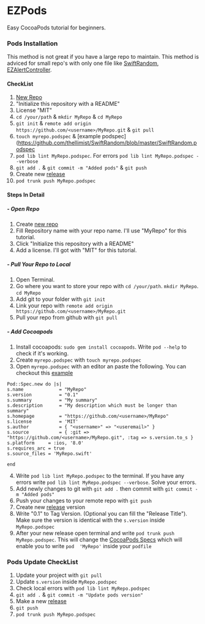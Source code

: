 # EZPods
Easy CocoaPods tutorial for beginners.

### Pods Installation

This method is not great if you have a large repo to maintain. This method is adviced for small repo's with only one file like [SwiftRandom](https://github.com/thellimist/SwiftRandom), [EZAlertController](https://github.com/thellimist/EZAlertController).

#### CheckList

1. [New Repo](https://github.com/new)
2. "Initialize this repository with a README"
3. License "MIT"
4. `cd /your/path` & `mkdir MyRepo` & `cd MyRepo`
5. `git init` & `remote add origin https://github.com/<username>/MyRepo.git` & `git pull`
6. `touch myrepo.podspec` & [example podspec](https://github.com/thellimist/SwiftRandom/blob/master/SwiftRandom.podspec
7.  `pod lib lint MyRepo.podspec`. For errors `pod lib lint MyRepo.podspec --verbose`
8.  `git add .` & `git commit -m "Added pods"` & `git push`
9.  Create new [release](`https://github.com/<username>/MyRepo/releases/new)
10. `pod trunk push MyRepo.podspec`

#### Steps In Detail

##### - Open Repo

1. Create [new repo](https://github.com/new)
2. Fill Repository name with your repo name. I'll use "MyRepo" for this tutorial.
3. Click "Initialize this repository with a README"
4. Add a license. I'll got with "MIT" for this tutorial.

##### - Pull Your Repo to Local

1. Open Terminal. 
2. Go where you want to store your repo with `cd /your/path`. `mkdir MyRepo`. `cd MyRepo`
3. Add git to your folder with `git init`
4. Link your repo with `remote add origin https://github.com/<username>/MyRepo.git`
5. Pull your repo from github with `git pull`

##### - Add Cocoapods

1. Install cocoapods: `sudo gem install cocoapods`. Write `pod --help` to check if it's working.
2. Create `myrepo.podspec` with `touch myrepo.podspec`
3. Open `myrepo.podspec` with an editor an paste the following. You can checkout this [example](https://github.com/thellimist/SwiftRandom/blob/master/SwiftRandom.podspec)
  ```
  Pod::Spec.new do |s|
  s.name             = "MyRepo"
  s.version          = "0.1"
  s.summary          = "My summary"
  s.description      = "My description which must be longer than summary"
  s.homepage         = "https://github.com/<username>/MyRepo"
  s.license          = 'MIT'
  s.author           = { "<username>" => "<useremail>" }
  s.source           = { :git => "https://github.com/<username>/MyRepo.git", :tag => s.version.to_s }
  s.platform     = :ios, '8.0'
  s.requires_arc = true
  s.source_files = 'MyRepo.swift'
  
  end
  ```
4. Write `pod lib lint MyRepo.podspec` to the terminal. If you have any errors write `pod lib lint MyRepo.podspec --verbose`. Solve your errors. 
5. Add newly changes to git with `git add .` then commit with `git commit -m "Added pods"`
6. Push your changes to your remote repo with `git push`
7. Create new [release](`https://github.com/<username>/MyRepo/releases/new) version
9. Write "0.1" to Tag Version. (Optional you can fill the "Release Title"). Make sure the version is identical with the `s.version` inside `MyRepo.podspec`
10. After your new release open terminal and write `pod trunk push MyRepo.podspec`. This will change the [CocoaPods Specs](https://github.com/CocoaPods/Specs) which will enable you to write `pod  'MyRepo'` inside your `podfile`

### Pods Update CheckList

1. Update your project with `git pull`
2. Update `s.version` inside `MyRepo.podspec`
3. Check local errors with `pod lib lint MyRepo.podspec`
4. `git add .` & `git commit -m "Update pods version"`
5. Make a new [release](`https://github.com/<username>/MyRepo/releases)
6. `git push`
7. `pod trunk push MyRepo.podspec`

  

  

  

